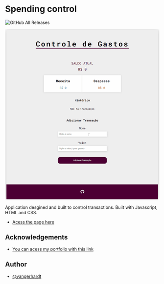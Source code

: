 # Spending control
![GitHub All Releases](https://img.shields.io/github/last-commit/Yangerhardt/controle-gastos?logo=GitHub)

![](https://github.com/Yangerhardt/controle-gastos/blob/main/Anima%C3%A7%C3%A3o.gif)

Application desgined and built to control transactions. Built with Javascript, HTML and CSS. 

- [Acess the page here](https://yangerhardt.github.io/controle-gastos/)


## Acknowledgements
- [You can acess my portfolio with this link](https://yangerhardt.github.io/portfolio/)


## Author

- [@yangerhardt](https://www.github.com/Yangerhardt)
